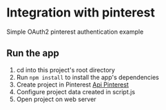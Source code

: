 # Integration with pinterest

 Simple OAuth2 pinterest authentication example

 ## Run the app

1. cd into this project's root directory
2. Run `npm install` to install the app's dependencies
3. Create project in Pinterest [Api Pinterest]
4. Configure project data created in script.js
5. Open project on web server

[Api Pinterest]: https://developers.pinterest.com/

